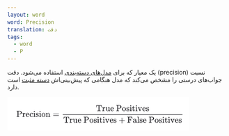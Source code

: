 ```yaml
---
layout: word
word: Precision
translation: دقت
tags:
  - word
  - P
---
```

یک معیار که برای [مدل‌های دسته‌بندی](/C/classification_model) استفاده می‌شود. دقت (precision) نسبت جواب‌های درستی را مشخص می‌کند که مدل هنگامی که پیش‌بینی‌اش [دسته مثبت](/P/positive_class) است دارد.

![](/assets/img/screenshot-from-2021-07-15-01-49-11.png)